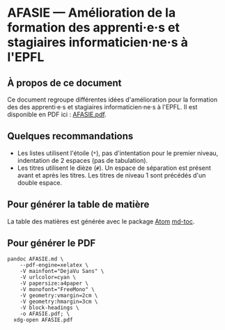 # AFASIE — Amélioration de la formation des apprenti·e·s et stagiaires informaticien·ne·s à l'EPFL

## À propos de ce document

Ce document regroupe différentes idées d'amélioration pour la formation des des
apprenti·e·s et stagiaires informaticien·ne·s à l'EPFL. Il est disponible en PDF
ici : [AFASIE.pdf](https://github.com/ponsfrilus/AFASIE/blob/main/AFASIE.pdf).

## Quelques recommandations

* Les listes utilisent l'étoile (`*`), pas d'intentation pour le premier niveau,
  indentation de 2 espaces (pas de tabulation).
* Les titres utilisent le dièze (`#`). Un espace de séparation est présent avant
  et après les titres. Les titres de niveau 1 sont précédés d'un double espace.

## Pour générer la table de matière

La table des matières est générée avec le package [Atom] [md-toc].

## Pour générer le PDF

```
pandoc AFASIE.md \
    --pdf-engine=xelatex \
    -V mainfont="DejaVu Sans" \
    -V urlcolor=cyan \
    -V papersize:a4paper \
    -V monofont="FreeMono" \
    -V geometry:vmargin=2cm \
    -V geometry:hmargin=3cm \
    -V block-headings \
    -o AFASIE.pdf; \
  xdg-open AFASIE.pdf
```

[Atom]: https://atom.io
[md-toc]: https://atom.io/packages/md-toc
